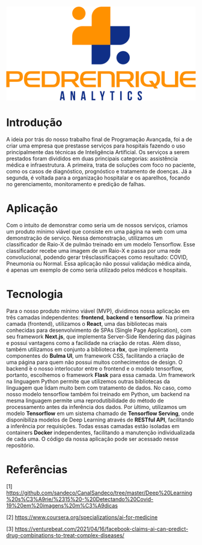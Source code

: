 ![PedrenriqueAnalytics](https://raw.githubusercontent.com/henchaves/pedrenrique-analytics/master/frontend/public/brand.png)

# Introdução

A ideia por trás do nosso trabalho final de Programação Avançada, foi a de criar uma empresa que prestasse serviços para hospitais fazendo o uso principalmente das técnicas de Inteligência Artificial. Os serviços a serem prestados foram divididos em duas principais categorias: assistência médica e infraestrutura. A primeira, trata de soluções com foco no paciente, como os casos de diagnóstico, prognóstico e tratamento de doenças. Já a segunda, é voltada para a organização hospitalar e os aparelhos, focando no gerenciamento, monitoramento e predição de falhas. 

# Aplicação

Com o intuito de demonstrar como seria um de nossos serviços,  criamos um produto mínimo viável que consiste em uma página na web com uma demonstração de serviço.  Nessa demonstração, utilizamos um classificador de Raio-X de pulmão treinado em um modelo Tensorflow. Esse classificador recebe uma imagem de um Raio-X e passa por uma rede convolucional, podendo gerar trêsclassificaçoes como resultado:  COVID, Pneumonia ou Normal.  Essa aplicação não possui validação médica ainda, é apenas um exemplo de como seria utilizado pelos médicos e hospitais.

# Tecnologia

Para o nosso produto mínimo viável (MVP), dividimos nossa aplicação em três camadas independentes: **frontend**, **backend** e **tensorflow**.  Na primeira camada (frontend), utilizamos o **React**, uma das bibliotecas mais conhecidas para desenvolvimento de SPAs (Single Page Application), com seu framework **Next.js**, que implementa Server-Side Rendering das páginas e possui vantagens como a facilidade na criação de rotas.  Além disso, também utilizamos em conjunto a biblioteca **rbx**, que implementa componentes do **Bulma UI**, um framework CSS, facilitando a criação de uma página para quem não possui muitos conhecimentos de design.  O backend  ́e o nosso interlocutor entre o frontend e o modelo tensorflow, portanto, escolhemos o framework **Flask** para essa camada.  Um framework na linguagem Python permite que utilizemos outras bibliotecas da linguagem que lidam muito bem com tratamento de dados.  No caso, como nosso modelo tensorflow também foi treinado em Python,  um backend na mesma linguagem permite uma reprodutibilidade do método de processamento antes da inferência dos dados.  Por  ́ultimo, utilizamos um modelo **Tensorflow** em um sistema chamado de **Tensorflow Serving**, onde disponibiliza modelos de Deep Learning através de **RESTful API**, facilitando a inferência por requisições. Todas essas camadas estão isoladas em containers **Docker** independentes, facilitando a manutenção individualizada de cada uma. O código da nossa aplicação pode ser acessado nesse repositório.

# Referências

[1] https://github.com/sandeco/CanalSandeco/tree/master/Deep%20Learning%20s%C3%A9rie/%2315%20-%20Detectando%20Covid-19%20em%20imagens%20m%C3%A9dicas

[2] https://www.coursera.org/specializations/ai-for-medicine

[3] https://venturebeat.com/2021/04/16/facebook-claims-ai-can-predict-drug-combinations-to-treat-complex-diseases/

